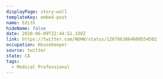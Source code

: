 ```yaml
---
displayPage: story-wall
templateKey: embed-post
name: Edith
hideName: false
date: 2020-06-09T22:44:51.338Z
link: https://twitter.com/NUHW/status/1267863864680554502
occupation: Housekeeper
source: twitter
state: CA
tags:
  - Medical Professional
---
```

